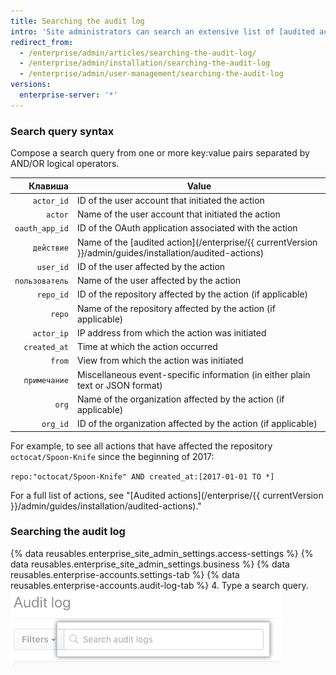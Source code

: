 ```yaml
---
title: Searching the audit log
intro: 'Site administrators can search an extensive list of [audited actions](/enterprise/{{ currentVersion }}/admin/guides/installation/audited-actions) on {% data variables.product.product_location_enterprise %}.'
redirect_from:
  - /enterprise/admin/articles/searching-the-audit-log/
  - /enterprise/admin/installation/searching-the-audit-log
  - /enterprise/admin/user-management/searching-the-audit-log
versions:
  enterprise-server: '*'
---
```


### Search query syntax

Compose a search query from one or more key:value pairs separated by AND/OR logical operators.

|        Клавиша | Value                                                                                                    |
| --------------:| -------------------------------------------------------------------------------------------------------- |
|     `actor_id` | ID of the user account that initiated the action                                                         |
|        `actor` | Name of the user account that initiated the action                                                       |
| `oauth_app_id` | ID of the OAuth application associated with the action                                                   |
|     `действие` | Name of the [audited action](/enterprise/{{ currentVersion }}/admin/guides/installation/audited-actions) |
|      `user_id` | ID of the user affected by the action                                                                    |
| `пользователь` | Name of the user affected by the action                                                                  |
|      `repo_id` | ID of the repository affected by the action (if applicable)                                              |
|         `repo` | Name of the repository affected by the action (if applicable)                                            |
|     `actor_ip` | IP address from which the action was initiated                                                           |
|   `created_at` | Time at which the action occurred                                                                        |
|         `from` | View from which the action was initiated                                                                 |
|   `примечание` | Miscellaneous event-specific information (in either plain text or JSON format)                           |
|          `org` | Name of the organization affected by the action (if applicable)                                          |
|       `org_id` | ID of the organization affected by the action (if applicable)                                            |

For example, to see all actions that have affected the repository `octocat/Spoon-Knife` since the beginning of 2017:

  `repo:"octocat/Spoon-Knife" AND created_at:[2017-01-01 TO *]`

For a full list of actions, see "[Audited actions](/enterprise/{{ currentVersion }}/admin/guides/installation/audited-actions)."

### Searching the audit log

{% data reusables.enterprise_site_admin_settings.access-settings %}
{% data reusables.enterprise_site_admin_settings.business %}
{% data reusables.enterprise-accounts.settings-tab %}
{% data reusables.enterprise-accounts.audit-log-tab %}
4. Type a search query. ![Search query](/assets/images/enterprise/site-admin-settings/search-query.png)
